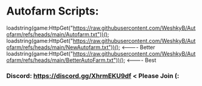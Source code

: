 #  Autofarm Scripts:                                                                                                                        
 loadstring(game:HttpGet("https://raw.githubusercontent.com/WeshkyB/Autofarm/refs/heads/main/Autofarm.txt"))();
 loadstring(game:HttpGet("https://raw.githubusercontent.com/WeshkyB/Autofarm/refs/heads/main/NewAutofarm.txt"))(); <---- Better  
 loadstring(game:HttpGet("https://raw.githubusercontent.com/WeshkyB/Autofarm/refs/heads/main/BetterAutoFarm.txt"))();  <---- Best
                                                                                                                                                                                                                                                                       
 ### Discord: https://discord.gg/XhrmEKU9df < Please Join (:
 
